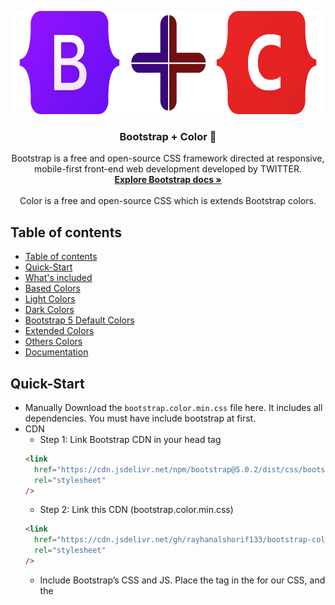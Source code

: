 <p align="center">
  <a href="https://getbootstrap.com/">
    <img
      src="./assets/logo/bootstrap+color.png"
      alt="Bootstrap logo"
      width="auto"
      height="165"
    />
  </a>
</p>

<h3 align="center">Bootstrap + Color 🌈</h3>

<p align="center">
  Bootstrap is a free and open-source CSS framework directed at responsive, mobile-first front-end web development developed by TWITTER.
  <br />
  <a href="https://getbootstrap.com/docs/5.2/"
    ><strong>Explore Bootstrap docs »</strong></a
  >
  <br />
  <br />
  Color is a free and open-source CSS which is extends Bootstrap colors.
</p>

## Table of contents

- [Table of contents](#table-of-contents)
- [Quick-Start](#quick-start)
- [What's included](#whats-included)
- [Based Colors](#based-colors)
- [Light Colors](#light-colors)
- [Dark Colors](#dark-colors)
- [Bootstrap 5 Default Colors](#bootstrap-5-default-colors)
- [Extended Colors](#extended-colors)
- [Others Colors](#others-colors)
- [Documentation](#documentation)

## Quick-Start

- Manually
  Download the `bootstrap.color.min.css` file here. It includes all dependencies. You must have include bootstrap at first.
- CDN
  - Step 1: Link Bootstrap CDN in your head tag
  ```html
  <link
    href="https://cdn.jsdelivr.net/npm/bootstrap@5.0.2/dist/css/bootstrap.min.css"
    rel="stylesheet"
  />
  ```
  - Step 2: Link this CDN (bootstrap.color.min.css)
  ```html
  <link
    href="https://cdn.jsdelivr.net/gh/rayhanalshorif133/bootstrap-color/dist/css@1.0.0/bootstrap.color.min.css"
    rel="stylesheet"
  />
  ```
  - Include Bootstrap’s CSS and JS. Place the <link> tag in the <head> for our CSS, and the <script> tag for our JavaScript bundle (including Popper for positioning dropdowns, poppers, and tooltips) before the closing </body>.
  ```html
  <!DOCTYPE html>
  <html lang="en">
    <head>
      <meta charset="utf-8" />
      <meta name="viewport" content="width=device-width, initial-scale=1" />
      <title>Bootstrap demo</title>
      <link
        href="https://cdn.jsdelivr.net/npm/bootstrap@5.2.0/dist/css/bootstrap.min.css"
        rel="stylesheet"
      />
      <link
        href="https://cdn.jsdelivr.net/gh/rayhanalshorif133/bootstrap-color/dist/css@1.0.0/bootstrap.color.min.css"
        rel="stylesheet"
      />
    </head>
    <body>
      <h1>Hello, world!</h1>
      <script src="https://cdn.jsdelivr.net/npm/bootstrap@5.2.0/dist/js/bootstrap.bundle.min.js"></script>
      <script src="https://cdn.jsdelivr.net/npm/@popperjs/core@2.11.5/dist/umd/popper.min.js"></script>
      <script src="https://cdn.jsdelivr.net/npm/bootstrap@5.2.0/dist/js/bootstrap.min.js"></script>
    </body>
  </html>
  ```

## What's included

We are providing many other classes as color property.

## Based Colors

- text-"color-name" :star: Which is provided `Text Color` Example: `text-primary`

  - <img src="./assets/class/normal/text.png" alt="Bootstrap logo" width="250" height="75"/>

```html
<span class="text-primary"> text-primary </span>
```

- bg-"color-name" :star: Which is provided `Background Color` Example: bg-primary

  - <img src="./assets/class/normal/bg.png" alt="Bootstrap logo" width="250" height="75"/>

```html
<span class="bg-primary"> bg-primary </span>
```

- bd-"color-name" :star: Which is provided `Border Color` Example: bd-primary

  - <img src="./assets/class/normal/bd.png" alt="Bootstrap logo" width="250" height="75"/>

```html
<span class="bd-primary"> bd-primary </span>
```

- btn-"color-name" :star: Which is provided `Button Color` Example: btn-primary

  - <img src="./assets/class/normal/btn.png" alt="Border Logo" width="250" height="75"/>

```html
<span class="btn-primary"> btn-primary </span>
```

- btn-outline-"color-name" :star: Which is provided `Button Outline Color with Hover Effect` Example: btn-outline-primary

  - <img src="./assets/class/normal/btn-outline.png" alt="Button outline" width="250" height="75"/> <img src="./assets/class/normal/btn-outline-hover.png" alt="Button outline hover" width="250" height="75"/>

```html
<span class="btn-outline-primary"> btn-outline-primary </span>
```

## Light Colors

- text-"color-light-name" :star: Which is provided `Text's Light Color` Example: `text-light-primary`

  - <img src="./assets/class/light/text-light.png" alt="Bootstrap logo" width="250" height="75"/>

```html
<span class="text-light-primary"> text-light-primary </span>
```

- bg-"color-light-name" :star: Which is provided `Text's Light Background Color` Example: bg-light-primary

  - <img src="./assets/class/light/bg-light.png" alt="Bootstrap light" width="250" height="75"/>

```html
<span class="bg-light-primary"> bg-light-primary </span>
```

- bd-"color-name" :star: Which is provided `Border Color` Example: bd-primary

  - <img src="./assets/class/light/bd-light.png" alt="Bootstrap light" width="250" height="75"/>

```html
<span class="bd-light-primary"> bd-light-primary </span>
```

- btn-light-"color-name" :star: Which is provided `Button Color` Example: btn-light-primary

  - <img src="./assets/class/light/btn-light.png" alt="Button light" width="250" height="75"/>

```html
<span class="btn-light-primary"> btn-light-primary </span>
```

- btn-outline-light-"color-name" :star: Which is provided `Button Outline light Color with Hover Effect` Example: btn-outline-light-primary

  - <img src="./assets/class/light/btn-outline-light.png" alt="Button outline" width="250" height="75"/> <img src="./assets/class/light/btn-outline-light-hover.png" alt="Button outline hover" width="250" height="75"/>

```html
<span class="btn-outline-light-primary"> btn-outline-light-primary </span>
```

## Dark Colors

- text-dark"color-name" :star: Which is provided `Text's Dark Color` Example: `text-dark-primary`

  - <img src="./assets/class/dark/text-dark.png" alt="Bootstrap dark primary" width="250" height="75"/>

```html
<span class="text-dark-primary"> text-dark-primary </span>
```

- bg-dark-"color-name" :star: Which is provided `Background Dark Color` Example: bg-dark-primary

  - <img src="./assets/class/dark/bg-dark.png" alt="Bootstrap logo" width="250" height="75"/>

```html
<span class="bg-dark-primary"> bg-dark-primary </span>
```

- bd-dark-"color-name" :star: Which is provided `Border Dark Color` Example: bd-dark-primary

  - <img src="./assets/class/dark/bd-dark.png" alt="Bootstrap bd dark" width="250" height="75"/>

```html
<span class="bd-dark-primary"> bd-dark-primary </span>
```

- btn-dark-"color-name" :star: Which is provided `Button Dark Color` Example: btn-dark-primary

  - <img src="./assets/class/dark/btn-dark.png" alt="Border dark Btn" width="250" height="75"/>

```html
<span class="btn-dark-primary"> btn-dark-primary </span>
```

- btn-outline-dark-"color-name" :star: Which is provided `Button Outline Dark Color with Hover Effect` Example: btn-outline-dark-primary

  - <img src="./assets/class/dark/btn-outline-dark.png" alt="Button outline dark" width="250" height="75"/> <img src="./assets/class/dark/btn-outline-dark-hover.png" alt="Button outline hover" width="250" height="75"/>

```html
<span class="btn-outline-dark-primary"> btn-outline-dark-primary </span>
``` 

## Bootstrap 5 Default Colors

- ![#0d6efd](https://via.placeholder.com/15/0d6efd/0d6efd.png) `primary` - ![#868e96](https://via.placeholder.com/15/868e96/868e96.png) `secondary` - ![#5cb85c](https://via.placeholder.com/15/5cb85c/5cb85c.png) `success` - ![#ffffff](https://via.placeholder.com/15/ffffff/ffffff.png) `white` - ![#f8f9fa](https://via.placeholder.com/15/f8f9fa/f8f9fa.png) `light` - ![#b7bfc7](https://via.placeholder.com/15/b7bfc7/b7bfc7.png) `muted` - ![#343a40](https://via.placeholder.com/15/343a40/343a40.png) `dark` - ![#007bff](https://via.placeholder.com/15/007bff/007bff.png) `info` - ![#31b0d5](https://via.placeholder.com/15/31b0d5/31b0d5.png) `link` - ![#f0ad4e](https://via.placeholder.com/15/f0ad4e/f0ad4e.png) `warning` - ![#d9534f](https://via.placeholder.com/15/d9534f/d9534f.png) `danger`

## Extended Colors

- ![#E0115F](https://via.placeholder.com/15/E0115F/E0115F.png) `ruby` - ![#e83e8c](https://via.placeholder.com/15/e83e8c/e83e8c.png) `pink` - ![#C9259E](https://via.placeholder.com/15/C9259E/C9259E.png) `fuchsia-pink` - ![#C44B8A](https://via.placeholder.com/15/C44B8A/C44B8A.png) `mulberry` - ![#F81895](https://via.placeholder.com/15/F81895/F81895.png) `hot` - ![#F74A8A](https://via.placeholder.com/15/F74A8A/F74A8A.png) `french` - ![#DC3062](https://via.placeholder.com/15/DC3062/DC3062.png) `cerise` - ![#EC5578](https://via.placeholder.com/15/EC5578/EC5578.png) `punch` - ![#FF67CC](https://via.placeholder.com/15/FF67CC/FF67CC.png) `rose` - ![#FEC8EC](https://via.placeholder.com/15/FEC8EC/FEC8EC.png) `pale-rose` - ![#FCB9C7](https://via.placeholder.com/15/FCB9C7/FCB9C7.png) `lemonade` - ![#FE008F](https://via.placeholder.com/15/FE008F/FE008F.png) `magenta` - ![#DF6FA1](https://via.placeholder.com/15/DF6FA1/DF6FA1.png) `thulian` - ![#FF00FE](https://via.placeholder.com/15/FF00FE/FF00FE.png) `fuchsla` - ![#FB6080](https://via.placeholder.com/15/FB6080/FB6080.png) `brick` - ![#FF70FE](https://via.placeholder.com/15/FF70FE/FF70FE.png) `ultra` - ![#F19CBB](https://via.placeholder.com/15/F19CBB/F19CBB.png) `amaranth` - ![#FE5BAC](https://via.placeholder.com/15/FE5BAC/FE5BAC.png) `bubble-gum` - ![#FCA3B7](https://via.placeholder.com/15/FCA3B7/FCA3B7.png) `flamingo` - ![#FFA5C9](https://via.placeholder.com/15/FFA5C9/FFA5C9.png) `carnation` - ![#F986C2](https://via.placeholder.com/15/F986C2/F986C2.png) `taffy` - ![#FE6AB4](https://via.placeholder.com/15/FE6AB4/FE6AB4.png) `creamy`  - ![#B200EC](https://via.placeholder.com/15/B200EC/B200EC.png) `violet` - ![#C54B8A](https://via.placeholder.com/15/C54B8A/C54B8A.png) `mulberry` - ![#B43757](https://via.placeholder.com/15/B43757/B43757.png) `hibiscus` - ![#8C4484](https://via.placeholder.com/15/8C4484/8C4484.png) `plum` - ![#6E2CA8](https://via.placeholder.com/15/6E2CA8/6E2CA8.png) `grape` - ![#9965CA](https://via.placeholder.com/15/9965CA/9965CA.png) `amethyst` - ![#311433](https://via.placeholder.com/15/311433/311433.png) `eggplant` - ![#AF67ED](https://via.placeholder.com/15/AF67ED/AF67ED.png) `orchid` - ![#81007F](https://via.placeholder.com/15/81007F/81007F.png) `lollipop` - ![#E4A0F6](https://via.placeholder.com/15/E4A0F6/E4A0F6.png) `lavender` - ![#B4328A](https://via.placeholder.com/15/B4328A/B4328A.png) `fandango` - ![#B083BC](https://via.placeholder.com/15/B083BC/B083BC.png) `african` - ![#DE73FE](https://via.placeholder.com/15/DE73FE/DE73FE.png) `helio` - ![#784B84](https://via.placeholder.com/15/784B84/784B84.png) `mauve` - ![#B47EDE](https://via.placeholder.com/15/B47EDE/B47EDE.png) `floral` - ![#7852A9](https://via.placeholder.com/15/7852A9/7852A9.png) `royal`- ![#6F2963](https://via.placeholder.com/15/6F2963/6F2963.png) `byzantine` - ![#D7C0EF](https://via.placeholder.com/15/D7C0EF/D7C0EF.png) `thistle` - ![#8F00FF](https://via.placeholder.com/15/8F00FF/8F00FF.png) `electric` - ![#818181](https://via.placeholder.com/15/818181/818181.png) `gray` - ![#787274](https://via.placeholder.com/15/787274/787274.png) `fossil` - ![#353535](https://via.placeholder.com/15/353535/353535.png) `shadow`  - ![#757A7D](https://via.placeholder.com/15/757A7D/757A7D.png) `steel`  - ![#88807D](https://via.placeholder.com/15/88807D/88807D.png) `stone`  - ![#544C49](https://via.placeholder.com/15/544C49/544C49.png) `ash`  - ![#C7C6C1](https://via.placeholder.com/15/C7C6C1/C7C6C1.png) `harbor`  - ![#3D414A](https://via.placeholder.com/15/3D414A/3D414A.png) `anchor`  - ![#D6CEC7](https://via.placeholder.com/15/D6CEC7/D6CEC7.png) `abalone` - ![#D8DCDB](https://via.placeholder.com/15/D8DCDB/D8DCDB.png) `pearl` - ![#999EA0](https://via.placeholder.com/15/999EA0/999EA0.png) `pewter` - ![#B9BBB6](https://via.placeholder.com/15/B9BBB6/B9BBB6.png) `rhino` - ![#88807D](https://via.placeholder.com/15/88807D/88807D.png) `mink` - ![#262223](https://via.placeholder.com/15/262223/262223.png) `trout` - ![#808489](https://via.placeholder.com/15/808489/808489.png) `lava`  - ![#202020](https://via.placeholder.com/15/202020/202020.png) `charcoal` - ![#48494B](https://via.placeholder.com/15/48494B/48494B.png) `iron` - ![#80827F](https://via.placeholder.com/15/80827F/80827F.png) `seal` - ![#BEB8AC](https://via.placeholder.com/15/BEB8AC/BEB8AC.png) `thunder` - ![#BDBDB8](https://via.placeholder.com/15/BDBDB8/BDBDB8.png) `smoke` - ![#3CB244](https://via.placeholder.com/15/3CB244/3CB244.png) `green` - ![#13D443](https://via.placeholder.com/15/13D443/13D443.png) `yellow-green` - ![#0B6623](https://via.placeholder.com/15/0B6623/0B6623.png) `forest` - ![#50C777](https://via.placeholder.com/15/50C777/50C777.png) `emerald` - ![#29AB87](https://via.placeholder.com/15/29AB87/29AB87.png) `jungle` - ![#AABA9F](https://via.placeholder.com/15/AABA9F/AABA9F.png) `laurel` - ![#4BBA16](https://via.placeholder.com/15/4BBA16/4BBA16.png) `kelly` - ![#3E704B](https://via.placeholder.com/15/3E704B/3E704B.png) `hunter` - ![#043925](https://via.placeholder.com/15/043925/043925.png) `sacramento` - ![#C6E945](https://via.placeholder.com/15/C6E945/C6E945.png) `lime` - ![#708238](https://via.placeholder.com/15/708238/708238.png) `olive` - ![#4E7943](https://via.placeholder.com/15/4E7943/4E7943.png) `fern` - ![#98FA99](https://via.placeholder.com/15/98FA99/98FA99.png) `mint` - ![#9DC084](https://via.placeholder.com/15/9DC084/9DC084.png) `sage` - ![#00786E](https://via.placeholder.com/15/00786E/00786E.png) `pine` - ![#4A521F](https://via.placeholder.com/15/4A521F/4A521F.png) `army` - ![#308A57](https://via.placeholder.com/15/308A57/308A57.png) `sea` - ![#8A9A5B](https://via.placeholder.com/15/8A9A5B/8A9A5B.png) `moss` - ![#D0F0C1](https://via.placeholder.com/15/D0F0C1/D0F0C1.png) `tea` - ![#8D9677](https://via.placeholder.com/15/8D9677/8D9677.png) `artichoke` - ![#00A86B](https://via.placeholder.com/15/00A86B/00A86B.png) `jade` - ![#FB6700](https://via.placeholder.com/15/FB6700/FB6700.png) `orange` - ![#F8A602](https://via.placeholder.com/15/F8A602/F8A602.png) `gold` - ![#813E0A](https://via.placeholder.com/15/813E0A/813E0A.png) `clay` - ![#FC6902](https://via.placeholder.com/15/FC6902/FC6902.png) `tiger` - ![#EB9605](https://via.placeholder.com/15/EB9605/EB9605.png) `honey` - ![#8B4000](https://via.placeholder.com/15/8B4000/8B4000.png) `rust` - ![#CC7822](https://via.placeholder.com/15/CC7822/CC7822.png) `ochre` - ![#FEBF00](https://via.placeholder.com/15/FEBF00/FEBF00.png) `amber` - ![#FFA510](https://via.placeholder.com/15/FFA510/FFA510.png) `fire` - ![#FF7417](https://via.placeholder.com/15/FF7417/FF7417.png) `pumpkin` - ![#F9812A](https://via.placeholder.com/15/F9812A/F9812A.png) `tangerine` - ![#883002](https://via.placeholder.com/15/883002/883002.png) `amber-chocolate` - ![#5D2E0F](https://via.placeholder.com/15/5D2E0F/5D2E0F.png) `chocolate` - ![#DBA521](https://via.placeholder.com/15/DBA521/DBA521.png) `goldenrod` - ![#EF820D](https://via.placeholder.com/15/EF820D/EF820D.png) `apricot` - ![#573823](https://via.placeholder.com/15/573823/573823.png) `cider` - ![#783703](https://via.placeholder.com/15/783703/783703.png) `carrot` - ![#B2540F](https://via.placeholder.com/15/B2540F/B2540F.png) `bronze` - ![#C39001](https://via.placeholder.com/15/C39001/C39001.png) `dijon` - ![#944000](https://via.placeholder.com/15/944000/944000.png) `burnt` - ![#D40000](https://via.placeholder.com/15/D40000/D40000.png) `red` - ![#FA8071](https://via.placeholder.com/15/FA8071/FA8071.png) `salmon` - ![#8C001C](https://via.placeholder.com/15/8C001C/8C001C.png) `burgundy` - ![#A55B52](https://via.placeholder.com/15/A55B52/A55B52.png) `redwood` - ![#D31F3C](https://via.placeholder.com/15/D31F3C/D31F3C.png) `raspberry` - ![#B80F0A](https://via.placeholder.com/15/B80F0A/B80F0A.png) `crimson` - ![#CE5C5C](https://via.placeholder.com/15/CE5C5C/CE5C5C.png) `indian` - ![#5D1813](https://via.placeholder.com/15/5D1813/5D1813.png) `sangria` - ![#EE293A](https://via.placeholder.com/15/EE293A/EE293A.png) `imperial` - ![#7C0904](https://via.placeholder.com/15/7C0904/7C0904.png) `barn` - ![#800000](https://via.placeholder.com/15/800000/800000.png) `maroon` - ![#FF2801](https://via.placeholder.com/15/FF2801/FF2801.png) `ferrari` - ![#FD2400](https://via.placeholder.com/15/FD2400/FD2400.png) `scarlet` - ![#CA3433](https://via.placeholder.com/15/CA3433/CA3433.png) `persian` - ![#940018](https://via.placeholder.com/15/940018/940018.png) `carmine` - ![#420C08](https://via.placeholder.com/15/420C08/420C08.png) `mahogany` - ![#FF0801](https://via.placeholder.com/15/FF0801/FF0801.png) `apple` - ![#BF0930](https://via.placeholder.com/15/BF0930/BF0930.png) `usa-flg` - ![#B02222](https://via.placeholder.com/15/B02222/B02222.png) `fire-brick` - ![#C31806](https://via.placeholder.com/15/C31806/C31806.png) `chili` - ![#FEF200](https://via.placeholder.com/15/FEF200/FEF200.png) `yellow` - ![#EFFD60](https://via.placeholder.com/15/EFFD60/EFFD60.png) `lemon` - ![#FDF5A4](https://via.placeholder.com/15/FDF5A4/FDF5A4.png) `banana` - ![#E4CD05](https://via.placeholder.com/15/E4CD05/E4CD05.png) `corn` - ![#F7DF7F](https://via.placeholder.com/15/F7DF7F/F7DF7F.png) `mellow` - ![#FAE003](https://via.placeholder.com/15/FAE003/FAE003.png) `bumblebee` - ![#FBD95E](https://via.placeholder.com/15/FBD95E/FBD95E.png) `yellow-royal` - ![#D3B55B](https://via.placeholder.com/15/D3B55B/D3B55B.png) `trombone` - ![#FCD02A](https://via.placeholder.com/15/FCD02A/FCD02A.png) `tuscany` - ![#FEDB57](https://via.placeholder.com/15/FEDB57/FEDB57.png) `mustard` - ![#F8E474](https://via.placeholder.com/15/F8E474/F8E474.png) `laguna` - ![#FEE6B5](https://via.placeholder.com/15/FEE6B5/FEE6B5.png) `peach` - ![#D5B759](https://via.placeholder.com/15/D5B759/D5B759.png) `flaxen` - ![#CEB07E](https://via.placeholder.com/15/CEB07E/CEB07E.png) `ecru` - ![#FFFDD0](https://via.placeholder.com/15/FFFDD0/FFFDD0.png) `cream` - ![#E2B57A](https://via.placeholder.com/15/E2B57A/E2B57A.png) `sepia` - ![#FED200](https://via.placeholder.com/15/FED200/FED200.png) `cyber` - ![#EEDA83](https://via.placeholder.com/15/EEDA83/EEDA83.png) `flax` - ![#FEE12B](https://via.placeholder.com/15/FEE12B/FEE12B.png) `pineapple` - ![#0019F9](https://via.placeholder.com/15/0019F9/0019F9.png) `blue` - ![#0D4D93](https://via.placeholder.com/15/0D4D93/0D4D93.png) `yale` - ![#1135A7](https://via.placeholder.com/15/1135A7/1135A7.png) `egyptian` - ![#58A0D2](https://via.placeholder.com/15/58A0D2/58A0D2.png) `carolina` - ![#4F97A3](https://via.placeholder.com/15/4F97A3/4F97A3.png) `turkish` - ![#131E3A](https://via.placeholder.com/15/131E3A/131E3A.png) `denim` - ![#598BAE](https://via.placeholder.com/15/598BAE/598BAE.png) `air-force` - ![#003152](https://via.placeholder.com/15/003152/003152.png) `prussian` - ![#4D516E](https://via.placeholder.com/15/4D516E/4D516E.png) `independence` - ![#96C7D8](https://via.placeholder.com/15/96C7D8/96C7D8.png) `sky` - ![#4682B4](https://via.placeholder.com/15/4682B4/4682B4.png) `steel-blue` - ![#6594F4](https://via.placeholder.com/15/6594F4/6594F4.png) `cornflower` - ![#7285A5](https://via.placeholder.com/15/7285A5/7285A5.png) `pigeon` - ![#008CCA](https://via.placeholder.com/15/008CCA/008CCA.png) `olympic` - ![#0080FF](https://via.placeholder.com/15/0080FF/0080FF.png) `azure` - ![#1C2A51](https://via.placeholder.com/15/1C2A51/1C2A51.png) `space` - ![#73C2FB](https://via.placeholder.com/15/73C2FB/73C2FB.png) `maya` - ![#0F52BA](https://via.placeholder.com/15/0F52BA/0F52BA.png) `sapphire` - ![#010080](https://via.placeholder.com/15/010080/010080.png) `navy` - ![#89D0EE](https://via.placeholder.com/15/89D0EE/89D0EE.png) `baby` - ![#0019F9](https://via.placeholder.com/15/0019F9/0019F9.png) `blue` - ![#0D4D93](https://via.placeholder.com/15/0D4D93/0D4D93.png) `yale` - ![#1135A7](https://via.placeholder.com/15/1135A7/1135A7.png) `egyptian` - ![#58A0D2](https://via.placeholder.com/15/58A0D2/58A0D2.png) `carolina` - ![#4F97A3](https://via.placeholder.com/15/4F97A3/4F97A3.png) `turkish` - ![#131E3A](https://via.placeholder.com/15/131E3A/131E3A.png) `denim` - ![#598BAE](https://via.placeholder.com/15/598BAE/598BAE.png) `air-force` - ![#003152](https://via.placeholder.com/15/003152/003152.png) `prussian` - ![#4D516E](https://via.placeholder.com/15/4D516E/4D516E.png) `independence` - ![#96C7D8](https://via.placeholder.com/15/96C7D8/96C7D8.png) `sky` - ![#4682B4](https://via.placeholder.com/15/4682B4/4682B4.png) `steel-blue` - ![#6594F4](https://via.placeholder.com/15/6594F4/6594F4.png) `cornflower` - ![#7285A5](https://via.placeholder.com/15/7285A5/7285A5.png) `pigeon` - ![#008CCA](https://via.placeholder.com/15/008CCA/008CCA.png) `olympic` - ![#0080FF](https://via.placeholder.com/15/0080FF/0080FF.png) `azure` - ![#1C2A51](https://via.placeholder.com/15/1C2A51/1C2A51.png) `space` - ![#73C2FB](https://via.placeholder.com/15/73C2FB/73C2FB.png) `maya` - ![#0F52BA](https://via.placeholder.com/15/0F52BA/0F52BA.png) `sapphire` - ![#010080](https://via.placeholder.com/15/010080/010080.png) `navy` - ![#2240D6](https://via.placeholder.com/15/2240D6/2240D6.png) `prussian-blue` - ![#185FDF](https://via.placeholder.com/15/185FDF/185FDF.png) `french-blue` - ![#0181C2](https://via.placeholder.com/15/0181C2/0181C2.png) `turquoise-blue` - ![#89D0EE](https://via.placeholder.com/15/89D0EE/89D0EE.png) `baby` - ![#7B4700](https://via.placeholder.com/15/7B4700/7B4700.png) `brown` - ![#4C3A26](https://via.placeholder.com/15/4C3A26/4C3A26.png) `cedar` - ![#795C32](https://via.placeholder.com/15/795C32/795C32.png) `peanut` - ![#5C2C04](https://via.placeholder.com/15/5C2C04/5C2C04.png) `bread` - ![#663B1D](https://via.placeholder.com/15/663B1D/663B1D.png) `caramel` - ![#7E471C](https://via.placeholder.com/15/7E471C/7E471C.png) `tawny` - ![#362313](https://via.placeholder.com/15/362313/362313.png) `umber` - ![#4B3619](https://via.placeholder.com/15/4B3619/4B3619.png) `coffee` - ![#3B270C](https://via.placeholder.com/15/3B270C/3B270C.png) `mocha` - ![#3A1E04](https://via.placeholder.com/15/3A1E04/3A1E04.png) `brunette` - ![#481F01](https://via.placeholder.com/15/481F01/481F01.png) `syrup` - ![#49270D](https://via.placeholder.com/15/49270D/49270D.png) `pecan` - ![#62290E](https://via.placeholder.com/15/62290E/62290E.png) `cinnamon` - ![#3F2E1C](https://via.placeholder.com/15/3F2E1C/3F2E1C.png) `wood` - ![#4B382A](https://via.placeholder.com/15/4B382A/4B382A.png) `espresso` - ![#7F461B](https://via.placeholder.com/15/7F461B/7F461B.png) `russet` - ![#422610](https://via.placeholder.com/15/422610/422610.png) `walnut` - ![#331D10](https://via.placeholder.com/15/331D10/331D10.png) `hickory` - ![#99784F](https://via.placeholder.com/15/99784F/99784F.png) `tortilla`
- 

## Others Colors

- ![#ffffff00](https://via.placeholder.com/15/ffffff00/ffffff00.png) `transparent` 

## Documentation

Head to the [`v4-dev` branch](https://github.com/twbs/bootstrap/tree/v4-dev) to
view the readme, documentation, and source code for Bootstrap 4. ## Table of
contents - [Bootstrap 5](#bootstrap-5) - [Table of contents](#table-of-contents)

